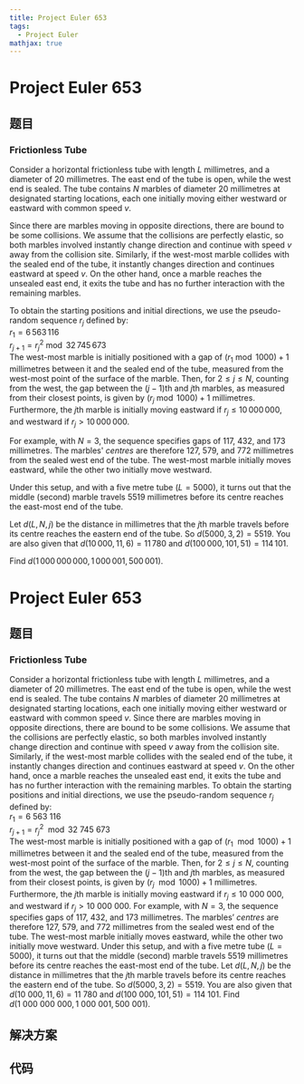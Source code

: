 ```yaml
---
title: Project Euler 653
tags:
  - Project Euler
mathjax: true
---
```

<escape><!-- more --></escape>
    
# Project Euler 653
## 题目
### Frictionless Tube

Consider a horizontal frictionless tube with length $L$ millimetres, and a diameter of 20 millimetres. The east end of the tube is open, while the west end is sealed. The tube contains $N$ marbles of diameter 20 millimetres at designated starting locations, each one initially moving either westward or eastward with common speed $v$.

Since there are marbles moving in opposite directions, there are bound to be some collisions. We assume that the collisions are perfectly elastic, so both marbles involved instantly change direction and continue with speed $v$ away from the collision site. Similarly, if the west-most marble collides with the sealed end of the tube, it instantly changes direction and continues eastward at speed $v$. On the other hand, once a marble reaches the unsealed east end, it exits the tube and has no further interaction with the remaining marbles.

To obtain the starting positions and initial directions, we use the pseudo-random sequence $r_j$ defined by:<br />
$r_1 = 6\,563\,116$<br />
$r_{j+1} = r_j^2 \bmod 32\,745\,673$<br />
The west-most marble is initially positioned with a gap of $(r_1 \bmod 1000) + 1$ millimetres between it and the sealed end of the tube, measured from the west-most point of the surface of the marble. Then, for $2\le j\le N$, counting from the west, the gap between the $(j-1)$th and $j$th marbles, as measured from their closest points, is given by $(r_j \bmod 1000) + 1$ millimetres.
Furthermore, the $j$th marble is initially moving eastward if $r_j \le 10\,000\,000$, and westward if $r_j > 10\,000\,000$.

For example, with $N=3$, the sequence specifies gaps of 117, 432, and 173 millimetres. The marbles' <i>centres</i> are therefore 127, 579, and 772 millimetres from the sealed west end of the tube. The west-most marble initially moves eastward, while the other two initially move westward.

Under this setup, and with a five metre tube ($L=5000$), it turns out that the middle (second) marble travels 5519 millimetres before its centre reaches the east-most end of the tube.

Let $d(L, N, j)$ be the distance in millimetres that the $j$th marble travels before its centre reaches the eastern end of the tube. So $d(5000, 3, 2) = 5519$. You are also given that $d(10\,000, 11, 6) = 11\,780$ and $d(100\,000, 101, 51) = 114\,101$.

Find $d(1\,000\,000\,000, 1\,000\,001, 500\,001)$.



# Project Euler 653
## 题目
### Frictionless Tube

Consider a horizontal frictionless tube with length $L$ millimetres, and a diameter of $20$ millimetres. The east end of the tube is open, while the west end is sealed. The tube contains $N$ marbles of diameter $20$ millimetres at designated starting locations, each one initially moving either westward or eastward with common speed $v$.
Since there are marbles moving in opposite directions, there are bound to be some collisions. We assume that the collisions are perfectly elastic, so both marbles involved instantly change direction and continue with speed  $v$ away from the collision site. Similarly, if the west-most marble collides with the sealed end of the tube, it instantly changes direction and continues eastward at speed $v$. On the other hand, once a marble reaches the unsealed east end, it exits the tube and has no further interaction with the remaining marbles.
To obtain the starting positions and initial directions, we use the pseudo-random sequence $r_j$ defined by:<br>$r_1 = 6\ 563\ 116$<br>$r_{j+1}=r^2_j\mod 32\ 745\ 673$<br>The west-most marble is initially positioned with a gap of $(r_1 \mod 1000)+1$ millimetres between it and the sealed end of the tube, measured from the west-most point of the surface of the marble. Then, for $2\le j\le N$, counting from the west, the gap between the $(j-1)$th and $j$th marbles, as measured from their closest points, is given by $(r_j\mod 1000)+1$ millimetres. Furthermore, the $j$th marble is initially moving eastward if $r_j\le 10\ 000\ 000$, and westward if $r_j>10\ 000\ 000$.
For example, with $N=3$, the sequence specifies gaps of $117$, $432$, and $173$ millimetres. The marbles’ <i>centres</i> are therefore $127$, $579$, and $772$ millimetres from the sealed west end of the tube. The west-most marble initially moves eastward, while the other two initially move westward.
Under this setup, and with a five metre tube ($L=5000$), it turns out that the middle (second) marble travels $5519$ millimetres before its centre reaches the east-most end of the tube.
Let $d(L,N,j)$ be the distance in millimetres that the $j$th marble travels before its centre reaches the eastern end of the tube. So $d(5000,3,2)=5519$. You are also given that $d(10\ 000,11,6)=11\ 780$ and $d(100\ 000,101,51)=114\ 101$.
Find $d(1\ 000\ 000\ 000, 1\ 000\ 001, 500\ 001)$.


## 解决方案


## 代码


